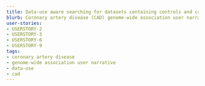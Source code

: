 ```yaml
---
title: Data-use aware searching for datasets containing controls and cases with coronary artery disease
blurb: Coronary artery disease (CAD) genome-wide association user narrative.
user-stories:
- USERSTORY-2
- USERSTORY-3
- USERSTORY-6
- USERSTORY-9
tags:
- coronary artery disease
- genome-wide association user narrative
- data-use
- cad
---
```

